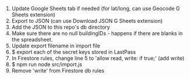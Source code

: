 1. Update Google Sheets tab if needed (for lat/long, can use Geocode G Sheets extension)
2. Export to JSON (can use Download JSON G Sheets extension)
3. Add the JSON to this repo's db directory
4. Make sure there are no null buildingIDs - happens if there are blanks in the spreadsheet.
4. Update export filename in import file
5. $ export each of the secret keys stored in LastPass
6. In Firestore rules, change line 5 to 'allow read, write: if true;' (add write)
7. $ npm run node src/import.js
8. Remove 'write' from Firestore db rules